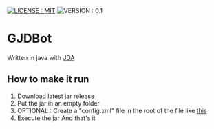 [![LICENSE : MIT](https://img.shields.io/github/license/playerfre/GJDBot?style=for-the-badge)](https://github.com/PlayerFre/GJDBot/blob/master/LICENSE)
![VERSION : 0.1](https://img.shields.io/github/v/release/Playefre/gjdbot?style=for-the-badge)

# GJDBot
Written in java with [JDA](https://github.com/DV8FromTheWorld/JDA)
## How to make it run
1) Download latest jar release
2) Put the jar in an empty folder
2) OPTIONAL : Create a "config.xml" file in the root of the file like [this](https://github.com/PlayerFre/GJDBot/blob/master/template.xml)
3) Execute the jar
And that's it

